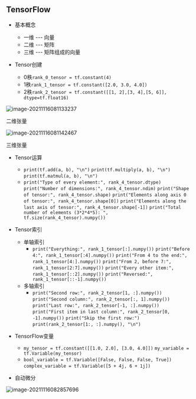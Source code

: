 ## TensorFlow

- 基本概念
  - 一维 --- 向量
  - 二维 --- 矩阵
  - 三维 --- 矩阵组成的向量

- Tensor创建
  - 0秩`rank_0_tensor = tf.constant(4)`
  - 1秩`rank_1_tensor = tf.constant([2.0, 3.0, 4.0])`
  - 2秩`rank_2_tensor = tf.constant([[1, 2],[3, 4],[5, 6]], dtype=tf.float16)`

![image-20211116081133237](C:\Users\User\AppData\Roaming\Typora\typora-user-images\image-20211116081133237.png)

二维张量

![image-20211116081142467](C:\Users\User\AppData\Roaming\Typora\typora-user-images\image-20211116081142467.png)

三维张量

- Tensor运算

  - `print(tf.add(a, b), "\n")`
    `print(tf.multiply(a, b), "\n")`
    `print(tf.matmul(a, b), "\n")`
  - `print("Type of every element:", rank_4_tensor.dtype)`
    `print("Number of dimensions:", rank_4_tensor.ndim)`
    `print("Shape of tensor:", rank_4_tensor.shape)`
    `print("Elements along axis 0 of tensor:", rank_4_tensor.shape[0])`
    `print("Elements along the last axis of tensor:", rank_4_tensor.shape[-1])`
    `print("Total number of elements (3*2*4*5): ", tf.size(rank_4_tensor).numpy())`

  

- Tensor索引

  - 单轴索引
    - `print("Everything:", rank_1_tensor[:].numpy())`
      `print("Before 4:", rank_1_tensor[:4].numpy())`
      `print("From 4 to the end:", rank_1_tensor[4:].numpy())`
      `print("From 2, before 7:", rank_1_tensor[2:7].numpy())`
      `print("Every other item:", rank_1_tensor[::2].numpy())`
      `print("Reversed:", rank_1_tensor[::-1].numpy())`
  - 多轴索引
    - `print("Second row:", rank_2_tensor[1, :].numpy())`
      `print("Second column:", rank_2_tensor[:, 1].numpy())`
      `print("Last row:", rank_2_tensor[-1, :].numpy())`
      `print("First item in last column:", rank_2_tensor[0, -1].numpy())`
      `print("Skip the first row:")`
      `print(rank_2_tensor[1:, :].numpy(), "\n")`

  

- TensorFlow变量

  - `my_tensor = tf.constant([[1.0, 2.0], [3.0, 4.0]])`
    `my_variable = tf.Variable(my_tensor)`
  - `bool_variable = tf.Variable([False, False, False, True])`
    `complex_variable = tf.Variable([5 + 4j, 6 + 1j])`

  

- 自动微分

![image-20211116082857696](C:\Users\User\AppData\Roaming\Typora\typora-user-images\image-20211116082857696.png)
